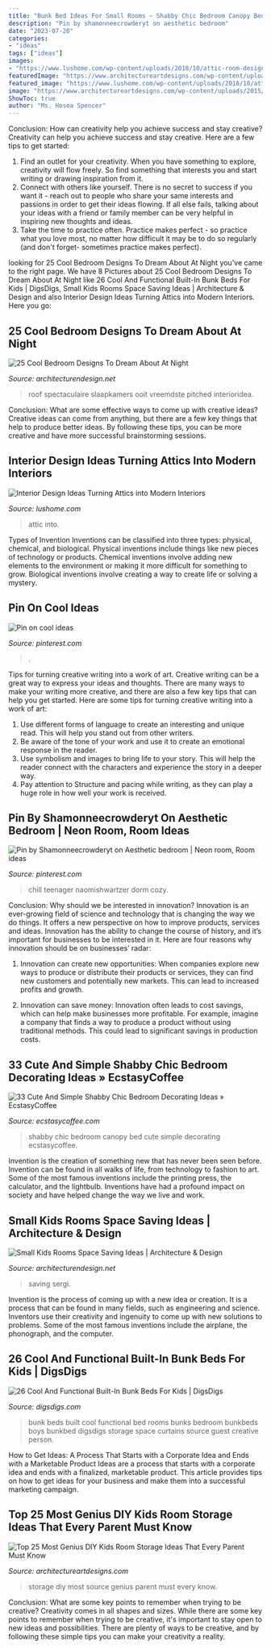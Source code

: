 ```yaml
---
title: "Bunk Bed Ideas For Small Rooms ~ Shabby Chic Bedroom Canopy Bed Cute Simple Decorating Ecstasycoffee"
description: "Pin by shamonneecrowderyt on aesthetic bedroom"
date: "2023-07-20"
categories:
- "ideas"
tags: ["ideas"]
images:
- "https://www.lushome.com/wp-content/uploads/2018/10/attic-room-design-ideas-9.jpg"
featuredImage: "https://www.architectureartdesigns.com/wp-content/uploads/2015/01/822.jpg"
featured_image: "https://www.lushome.com/wp-content/uploads/2018/10/attic-room-design-ideas-9.jpg"
image: "https://www.architectureartdesigns.com/wp-content/uploads/2015/01/822.jpg"
ShowToc: true
author: "Ms. Hosea Spencer"
---
```



Conclusion: How can creativity help you achieve success and stay creative?
Creativity can help you achieve success and stay creative. Here are a few tips to get started: 
1. Find an outlet for your creativity. When you have something to explore, creativity will flow freely. So find something that interests you and start writing or drawing inspiration from it. 
2. Connect with others like yourself. There is no secret to success if you want it - reach out to people who share your same interests and passions in order to get their ideas flowing. If all else fails, talking about your ideas with a friend or family member can be very helpful in inspiring new thoughts and ideas. 
3. Take the time to practice often. Practice makes perfect - so practice what you love most, no matter how difficult it may be to do so regularly (and don't forget- sometimes practice makes perfect).

	

		
looking for 25 Cool Bedroom Designs To Dream About At Night you've came to the right page. We have 8 Pictures about 25 Cool Bedroom Designs To Dream About At Night like 26 Cool And Functional Built-In Bunk Beds For Kids | DigsDigs, Small Kids Rooms Space Saving Ideas | Architecture &amp; Design and also Interior Design Ideas Turning Attics into Modern Interiors. Here you go:
		
    
## 25 Cool Bedroom Designs To Dream About At Night

<img loading=lazy src="https://cdn.architecturendesign.net/wp-content/uploads/2014/09/19-adorable-attic-bedroom1.jpg" onerror="this.onerror=null;this.src='https://tse3.mm.bing.net/th?id=OIP.WDqvxhzi9pQx68zD18mMJQHaF8&amp;pid=15.1';" alt="25 Cool Bedroom Designs To Dream About At Night">

_Source: architecturendesign.net_

>roof spectaculaire slaapkamers ooit vreemdste pitched interioridea. 

	

Conclusion: What are some effective ways to come up with creative ideas?
Creative ideas can come from anything, but there are a few key things that help to produce better ideas. By following these tips, you can be more creative and have more successful brainstorming sessions.

    
## Interior Design Ideas Turning Attics Into Modern Interiors

<img loading=lazy src="https://www.lushome.com/wp-content/uploads/2018/10/attic-room-design-ideas-9.jpg" onerror="this.onerror=null;this.src='https://tse2.mm.bing.net/th?id=OIP.d2D-EUmx8mqSDCljeBhDqgHaE8&amp;pid=15.1';" alt="Interior Design Ideas Turning Attics into Modern Interiors">

_Source: lushome.com_

>attic into. 

	

Types of Invention
Inventions can be classified into three types: physical, chemical, and biological. Physical inventions include things like new pieces of technology or products. Chemical inventions involve adding new elements to the environment or making it more difficult for something to grow. Biological inventions involve creating a way to create life or solving a mystery.

    
## Pin On Cool Ideas

<img loading=lazy src="https://i.pinimg.com/736x/db/56/5a/db565a041a25daca777e3517d57919d8.jpg" onerror="this.onerror=null;this.src='https://tse3.mm.bing.net/th?id=OIP.mXOskF44iFyoqHrmrtFKjAHaLH&amp;pid=15.1';" alt="Pin on cool ideas">

_Source: pinterest.com_

>. 

	

Tips for turning creative writing into a work of art.
Creative writing can be a great way to express your ideas and thoughts. There are many ways to make your writing more creative, and there are also a few key tips that can help you get started. Here are some tips for turning creative writing into a work of art:
1. Use different forms of language to create an interesting and unique read. This will help you stand out from other writers.
2. Be aware of the tone of your work and use it to create an emotional response in the reader.
3. Use symbolism and images to bring life to your story. This will help the reader connect with the characters and experience the story in a deeper way.
4. Pay attention to Structure and pacing while writing, as they can play a huge role in how well your work is received.

    
## Pin By Shamonneecrowderyt On Aesthetic Bedroom | Neon Room, Room Ideas

<img loading=lazy src="https://i.pinimg.com/736x/b6/14/7f/b6147ff9ac3eea491325f2fd3ee88b2c.jpg" onerror="this.onerror=null;this.src='https://tse3.mm.bing.net/th?id=OIP.w_EsDpGPsdlt2MFNmjr9TQHaNJ&amp;pid=15.1';" alt="Pin by Shamonneecrowderyt on Aesthetic bedroom | Neon room, Room ideas">

_Source: pinterest.com_

>chill teenager naomishwartzer dorm cozy. 

	

Conclusion: Why should we be interested in innovation?
Innovation is an ever-growing field of science and technology that is changing the way we do things. It offers a new perspective on how to improve products, services and ideas. Innovation has the ability to change the course of history, and it’s important for businesses to be interested in it. Here are four reasons why innovation should be on businesses’ radar:
1) Innovation can create new opportunities: When companies explore new ways to produce or distribute their products or services, they can find new customers and potentially new markets. This can lead to increased profits and growth.

2) Innovation can save money: Innovation often leads to cost savings, which can help make businesses more profitable. For example, imagine a company that finds a way to produce a product without using traditional methods. This could lead to significant savings in production costs.

    
## 33 Cute And Simple Shabby Chic Bedroom Decorating Ideas » EcstasyCoffee

<img loading=lazy src="https://i2.wp.com/www.ecstasycoffee.com/wp-content/uploads/2016/08/Shabby-Chic-Kids-Bedroom-With-A-Canopy-Bed.jpg" onerror="this.onerror=null;this.src='https://tse2.mm.bing.net/th?id=OIP.oVXacVJx3FoYQ5XCMhbWGAHaJ4&amp;pid=15.1';" alt="33 Cute And Simple Shabby Chic Bedroom Decorating Ideas » EcstasyCoffee">

_Source: ecstasycoffee.com_

>shabby chic bedroom canopy bed cute simple decorating ecstasycoffee. 

	

Invention is the creation of something new that has never been seen before. Invention can be found in all walks of life, from technology to fashion to art. Some of the most famous inventions include the printing press, the calculator, and the lightbulb. Inventions have had a profound impact on society and have helped change the way we live and work.

    
## Small Kids Rooms Space Saving Ideas | Architecture &amp; Design

<img loading=lazy src="https://cdn.architecturendesign.net/wp-content/uploads/2014/07/kids-room-bunk-beds.jpg" onerror="this.onerror=null;this.src='https://tse3.mm.bing.net/th?id=OIP.WasZ6hImNmOQWWSAGrC-uwHaFS&amp;pid=15.1';" alt="Small Kids Rooms Space Saving Ideas | Architecture &amp; Design">

_Source: architecturendesign.net_

>saving sergi. 

	

Invention is the process of coming up with a new idea or creation. It is a process that can be found in many fields, such as engineering and science. Inventors use their creativity and ingenuity to come up with new solutions to problems. Some of the most famous inventions include the airplane, the phonograph, and the computer.

    
## 26 Cool And Functional Built-In Bunk Beds For Kids | DigsDigs

<img loading=lazy src="http://www.digsdigs.com/photos/cool-and-functional-built-in-bunk-beds-for-kids-4.jpg" onerror="this.onerror=null;this.src='https://tse1.mm.bing.net/th?id=OIP.7i6GT-MNbTkuZqDHdT179QHaKe&amp;pid=15.1';" alt="26 Cool And Functional Built-In Bunk Beds For Kids | DigsDigs">

_Source: digsdigs.com_

>bunk beds built cool functional bed rooms bunks bedroom bunkbeds boys bunkbed digsdigs storage space curtains source guest creative person. 

	

How to Get Ideas: A Process That Starts with a Corporate Idea and Ends with a Marketable Product
Ideas are a process that starts with a corporate idea and ends with a finalized, marketable product. This article provides tips on how to get ideas for your business and make them into a successful marketing campaign.

    
## Top 25 Most Genius DIY Kids Room Storage Ideas That Every Parent Must Know

<img loading=lazy src="https://www.architectureartdesigns.com/wp-content/uploads/2015/01/822.jpg" onerror="this.onerror=null;this.src='https://tse3.mm.bing.net/th?id=OIP.h3hZa0DMTPJ3BrES3hG60wHaLH&amp;pid=15.1';" alt="Top 25 Most Genius DIY Kids Room Storage Ideas That Every Parent Must Know">

_Source: architectureartdesigns.com_

>storage diy most source genius parent must every know. 

	

Conclusion: What are some key points to remember when trying to be creative?
Creativity comes in all shapes and sizes. While there are some key points to remember when trying to be creative, it's important to stay open to new ideas and possibilities. There are plenty of ways to be creative, and by following these simple tips you can make your creativity a reality.

